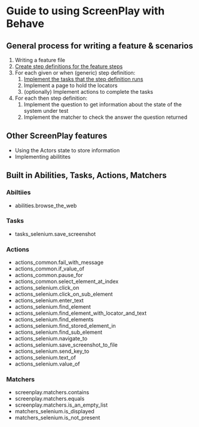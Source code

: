 # Guide to using ScreenPlay with Behave

## General process for writing a feature & scenarios

1. Writing a feature file
2. [Create step definitions for the feature steps](creating_step_definitions.md)
3. For each given or when (generic) step definition:
   1. [Implement the tasks that the step definition runs](creating_a_task.md)
   2. Implement a page to hold the locators
   3. (optionally) Implement actions to complete the tasks
4. For each then step definition:
   1. Implement the question to get information about the state of the system
   under test
   2. Implement the matcher to check the answer the question returned

## Other ScreenPlay features

* Using the Actors state to store information
* Implementing abilitites

## Built in Abilities, Tasks, Actions, Matchers

### Abiltiies

* abilities.browse_the_web

### Tasks

* tasks_selenium.save_screenshot

### Actions

* actions_common.fail_with_message
* actions_common.if_value_of
* actions_common.pause_for
* actions_common.select_element_at_index
* actions_selenium.click_on
* actions_selenium.click_on_sub_element
* actions_selenium.enter_text
* actions_selenium.find_element
* actions_selenium.find_element_with_locator_and_text
* actions_selenium.find_elements
* actions_selenium.find_stored_element_in
* actions_selenium.find_sub_element
* actions_selenium.navigate_to
* actions_selenium.save_screenshot_to_file
* actions_selenium.send_key_to
* actions_selenium.text_of
* actions_selenium.value_of

### Matchers

* screenplay.matchers.contains
* screenplay.matchers.equals
* screenplay.matchers.is_an_empty_list
* matchers_selenium.is_displayed
* matchers_selenium.is_not_present
